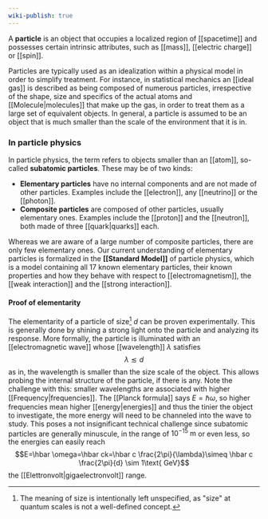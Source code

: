 ```yaml
---
wiki-publish: true
---
```

A **particle** is an object that occupies a localized region of [[spacetime]] and possesses certain intrinsic attributes, such as [[mass]], [[electric charge]] or [[spin]].

Particles are typically used as an idealization within a physical model in order to simplify treatment. For instance, in statistical mechanics an [[ideal gas]] is described as being composed of numerous particles, irrespective of the shape, size and specifics of the actual atoms and [[Molecule|molecules]] that make up the gas, in order to treat them as a large set of equivalent objects. In general, a particle is assumed to be an object that is much smaller than the scale of the environment that it is in.
### In particle physics
In particle physics, the term refers to objects smaller than an [[atom]], so-called **subatomic particles**. These may be of two kinds:
- **Elementary particles** have no internal components and are not made of other particles. Examples include the [[electron]], any [[neutrino]] or the [[photon]].
- **Composite particles** are composed of other particles, usually elementary ones. Examples include the [[proton]] and the [[neutron]], both made of three [[quark|quarks]] each.

Whereas we are aware of a large number of composite particles, there are only few elementary ones. Our current understanding of elementary particles is formalized in the **[[Standard Model]]** of particle physics, which is a model containing all 17 known elementary particles, their known properties and how they behave with respect to [[electromagnetism]], the [[weak interaction]] and the [[strong interaction]].
#### Proof of elementarity
The elementarity of a particle of size[^1] $d$ can be proven experimentally. This is generally done by shining a strong light onto the particle and analyzing its response. More formally, the particle is illuminated with an [[electromagnetic wave]] whose [[wavelength]] $\lambda$ satisfies
$$\lambda\lesssim d$$
as in, the wavelength is smaller than the size scale of the object. This allows probing the internal structure of the particle, if there is any. Note the challenge with this: smaller wavelengths are associated with higher [[Frequency|frequencies]]. The [[Planck formula]] says $E=\hbar\omega$, so higher frequencies mean higher [[energy|energies]] and thus the tinier the object to investigate, the more energy will need to be channeled into the wave to study. This poses a not insignificant technical challenge since subatomic particles are generally minuscule, in the range of $10^{-15}\text{ m}$ or even less, so the energies can easily reach
$$E=\hbar \omega=\hbar ck=\hbar c \frac{2\pi}{\lambda}\simeq \hbar c \frac{2\pi}{d} \sim 1\text{ GeV}$$
the [[Elettronvolt|gigaelectronvolt]] range.

[^1]: The meaning of size is intentionally left unspecified, as "size" at quantum scales is not a well-defined concept.
